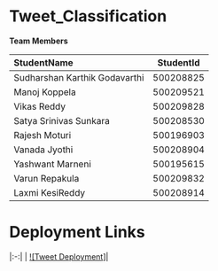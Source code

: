 # Tweet_Classification


**Team Members**

| StudentName | StudentId |
|    :---    |    :----:   |
| Sudharshan Karthik Godavarthi | 500208825 | 
| Manoj Koppela | 500209521   | 
| Vikas Reddy   | 500209828 |
| Satya Srinivas Sunkara |500208530 |
| Rajesh Moturi | 500196903 |
| Vanada Jyothi | 500208904 |
| Yashwant Marneni      | 500195615 |
| Varun Repakula | 500209832 |
| Laxmi KesiReddy | 500208914 |


# Deployment Links
|:-:|
| [![Tweet Deployment]](https://sampledeploymentpython.onrender.com/)|

